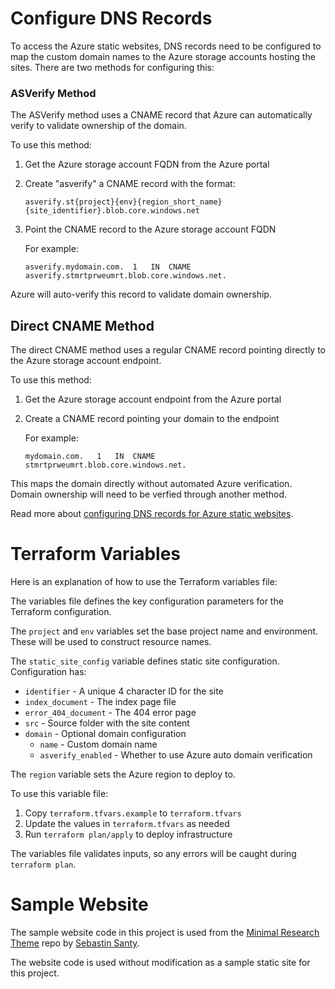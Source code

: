# Configure DNS Records

To access the Azure static websites, DNS records need to be configured to map the custom domain names to the Azure storage accounts hosting the sites. There are two methods for configuring this:

### ASVerify Method

The ASVerify method uses a CNAME record that Azure can automatically verify to validate ownership of the domain. 

To use this method:

1. Get the Azure storage account FQDN from the Azure portal
2. Create "asverify" a CNAME record with the format:

   ```
   asverify.st{project}{env}{region_short_name}{site_identifier}.blob.core.windows.net
   ```
   
3. Point the CNAME record to the Azure storage account FQDN

    For example:

    ```
    asverify.mydomain.com.	1	IN	CNAME	asverify.stmrtprweumrt.blob.core.windows.net.
    ```

Azure will auto-verify this record to validate domain ownership.

## Direct CNAME Method

The direct CNAME method uses a regular CNAME record pointing directly to the Azure storage account endpoint.

To use this method:

1. Get the Azure storage account endpoint from the Azure portal
2. Create a CNAME record pointing your domain to the endpoint

    For example:

    ``` 
    mydomain.com.	1	IN	CNAME	stmrtprweumrt.blob.core.windows.net.
    ```

This maps the domain directly without automated Azure verification. Domain ownership will need to be verfied through another method.

Read more about [configuring DNS records for Azure static websites](https://docs.microsoft.com/en-us/azure/storage/blobs/storage-custom-domain-name?tabs=azure-portal#configure-a-cname-record-with-your-dns-provider).

# Terraform Variables
Here is an explanation of how to use the Terraform variables file:

The variables file defines the key configuration parameters for the Terraform configuration.

The `project` and `env` variables set the base project name and environment. These will be used to construct resource names.

The `static_site_config` variable defines static site configuration. Configuration has:

- `identifier` - A unique 4 character ID for the site
- `index_document` - The index page file
- `error_404_document` - The 404 error page  
- `src` - Source folder with the site content
- `domain` - Optional domain configuration
  - `name` - Custom domain name 
  - `asverify_enabled` - Whether to use Azure auto domain verification

The `region` variable sets the Azure region to deploy to.

To use this variable file:

1. Copy `terraform.tfvars.example` to `terraform.tfvars`
2. Update the values in `terraform.tfvars` as needed
3. Run `terraform plan/apply` to deploy infrastructure

The variables file validates inputs, so any errors will be caught during `terraform plan`.


# Sample Website 

The sample website code in this project is used from the [Minimal Research Theme](https://github.com/SebastinSanty/minimal-research-theme) repo by [Sebastin Santy](https://github.com/SebastinSanty).

The website code is used without modification as a sample static site for this project.